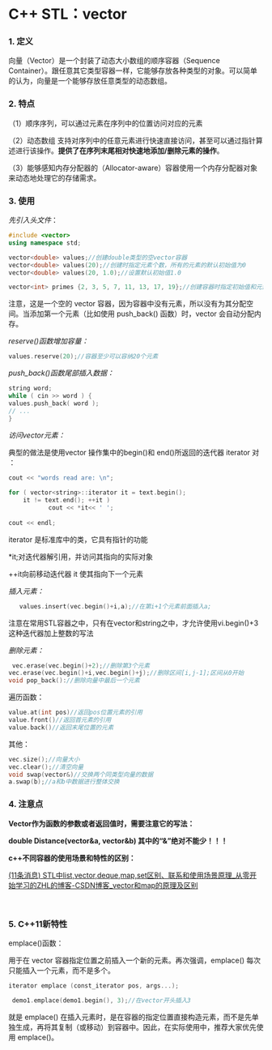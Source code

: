 

# C++ STL：vector

### 1. 定义

向量（Vector）是一个封装了动态大小数组的顺序容器（Sequence Container）。跟任意其它类型容器一样，它能够存放各种类型的对象。可以简单的认为，向量是一个能够存放任意类型的动态数组。

### 2. 特点

（1）顺序序列，可以通过元素在序列中的位置访问对应的元素

（2）动态数组  支持对序列中的任意元素进行快速直接访问，甚至可以通过指针算述进行该操作。**提供了在序列末尾相对快速地添加/删除元素的操作**。

（3）能够感知内存分配器的（Allocator-aware）容器使用一个内存分配器对象来动态地处理它的存储需求。

### 3. 使用

*先引入头文件*：

```c++
#include <vector>
using namespace std;
```

```c++
vector<double> values;//创建double类型的空vector容器
vector<double> values(20);//创建时指定元素个数，所有的元素的默认初始值为0
vector<double> values(20, 1.0);//设置默认初始值1.0

vector<int> primes {2, 3, 5, 7, 11, 13, 17, 19};//创建容器时指定初始值和元素个数
```

注意，这是一个空的 vector 容器，因为容器中没有元素，所以没有为其分配空间。当添加第一个元素（比如使用 push_back() 函数）时，vector 会自动分配内存。

*reserve()函数增加容量：*

```c++
values.reserve(20);//容器至少可以容纳20个元素
```

*push_back()函数尾部插入数据：*

```c++
string word; 
while ( cin >> word ) { 
values.push_back( word ); 
// ... 
}
```

*访问vector元素：*

典型的做法是使用vector 操作集中的begin()和 end()所返回的迭代器 iterator 
对 ：

```c++
cout << "words read are: \n"; 
 
for ( vector<string>::iterator it = text.begin(); 
    it != text.end(); ++it ) 
           cout << *it<< ' '; 
 
cout << endl;
```

iterator 是标准库中的类，它具有指针的功能 

*it;对迭代器解引用，并访问其指向的实际对象 

++it向前移动迭代器 it 使其指向下一个元素 

*插入元素：*

```c++
   values.insert(vec.begin()+i,a);//在第i+1个元素前面插入a;
```

注意在常用STL容器之中，只有在vector和string之中，才允许使用vi.begin()+3这种迭代器加上整数的写法

*删除元素：*

```c++
 vec.erase(vec.begin()+2);//删除第3个元素
vec.erase(vec.begin()+i,vec.begin()+j);//删除区间[i,j-1];区间从0开始
void pop_back()://删除向量中最后一个元素
```

遍历函数：

```c++
value.at(int pos)//返回pos位置元素的引用
value.front()//返回首元素的引用
value.back()//返回末尾位置的元素
```



其他：

```c++
vec.size();//向量大小
vec.clear();//清空向量
void swap(vector&)//交换两个同类型向量的数据
a.swap(b);//a和b中数据进行整体交换
```



### 4. 注意点

**Vector作为函数的参数或者返回值时，需要注意它的写法：**

  **double Distance(vector<int>&a, vector<int>&b) 其中的“&”绝对不能少！！！**



**c++不同容器的使用场景和特性的区别：**

[(11条消息) STL中list,vector,deque,map,set区别、联系和使用场景原理_从零开始学习的ZHL的博客-CSDN博客_vector和map的原理及区别](https://blog.csdn.net/qq_22080999/article/details/81199904)

​	

### 5. C++11新特性

emplace()函数：

用于在 vector 容器指定位置之前插入一个新的元素。再次强调，emplace() 每次只能插入一个元素，而不是多个。

```c++
iterator emplace (const_iterator pos, args...);

 demo1.emplace(demo1.begin(), 3);//在vector开头插入3
```

就是 emplace() 在插入元素时，是在容器的指定位置直接构造元素，而不是先单独生成，再将其复制（或移动）到容器中。因此，在实际使用中，推荐大家优先使用 emplace()。
